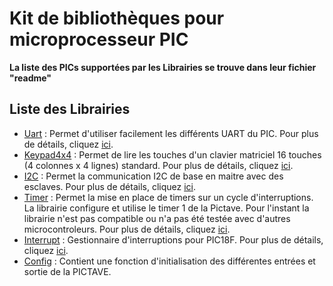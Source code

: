 
# Kit de bibliothèques pour microprocesseur PIC

**La liste des PICs supportées par les Librairies se trouve dans leur fichier "readme"**

## Liste des Librairies
- [Uart](/Uart) : Permet d'utiliser facilement les différents UART du PIC. Pour plus de détails, cliquez [ici](/Uart/readme.md).
- [Keypad4x4](/Keypad_4x4) : Permet de lire les touches d'un clavier matriciel 16 touches (4 colonnes x 4 lignes) standard. Pour plus de détails, cliquez [ici](/Keypad_4x4/readme.md).
- [I2C](/I2C) : Permet la communication I2C de base en maitre avec des esclaves. Pour plus de détails, cliquez [ici](/I2C/readme.md).
- [Timer](/Timer) : Permet la mise en place de timers sur un cycle d'interruptions. La librairie configure et utilise le timer 1 de la Pictave. Pour l'instant la librairie n'est pas compatible ou n'a pas été testée avec d'autres microcontroleurs. Pour plus de détails, cliquez [ici](/Timer/readme.md).
- [Interrupt](/Interrupt) : Gestionnaire d'interruptions pour PIC18F. Pour plus de détails, cliquez [ici](/Interrupt/readme.md).
- [Config](/Config) : Contient une fonction d'initialisation des différentes entrées et sortie de la PICTAVE.